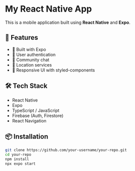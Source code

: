 # My React Native App

This is a mobile application built using **React Native** and **Expo**.

## 🚀 Features

- 📱 Built with Expo
- 🔐 User authentication
- 💬 Community chat
- 📍 Location services
- 🎨 Responsive UI with styled-components

## 🛠️ Tech Stack

- React Native
- Expo
- TypeScript / JavaScript
- Firebase (Auth, Firestore)
- React Navigation

## 📦 Installation

```bash
git clone https://github.com/your-username/your-repo.git
cd your-repo
npm install
npx expo start
```
